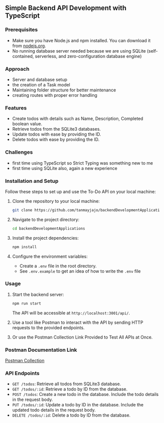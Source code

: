 ## Simple Backend API Development with TypeScript

### Prerequisites
- Make sure you have Node.js and npm installed. You can download it from [nodejs.org](https://nodejs.org/).
- No running database server needed because we are using SQLite (self-contained, serverless, and zero-configuration database engine)

### Approach

- Server and database setup
- the creation of a Task model
- Maintaining folder structure for better maintenance
- creating routes with proper error handling

### Features

- Create todos with details such as Name, Description, Completed boolean value.
- Retrieve todos from the SQLite3 databases.
- Update todos with ease by providing the ID.
- Delete todos with ease by providing the ID.

### Challenges

- first time using TypeScript so Strict Typing was something new to me
- first time using SQLite also, again a new experience

### Installation and Setup

Follow these steps to set up and use the To-Do API on your local machine:

1. Clone the repository to your local machine:

   ```bash
   git clone https://github.com/tanmayjajo/backendDevelopmentApplications.git
   ```

2. Navigate to the project directory:

   ```bash
   cd backendDevelopmentApplications
   ```

3. Install the project dependencies:

   ```bash
   npm install
   ```

4. Configure the environment variables:
   - Create a `.env` file in the root directory.
   - See `.env.example` to get an idea of how to write the `.env` file


### Usage
1. Start the backend server:

   ```bash
   npm run start
   ```
   
   The API will be accessible at `http://localhost:3001/api/`.

2. Use a tool like Postman to interact with the API by sending HTTP requests to the provided endpoints.
3. Or use the Postman Collection Link Provided to Test All APIs at Once.

### Postman Documentation Link
[Postman Collection](link.com)

### API Endpoints

- `GET /todos`: Retrieve all todos from SQLite3 database.
- `GET /todos/:id`: Retrieve a todo by ID from the database.
- `POST /todos`: Create a new todo in the database. Include the todo details in the request body.
- `PUT /todos/:id`: Update a todo by ID in the database. Include the updated todo details in the request body.
- `DELETE /todos/:id`: Delete a todo by ID from the database.
